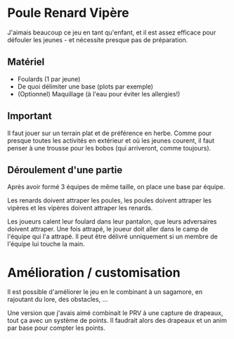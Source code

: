 # Poule Renard Vipère

J'aimais beaucoup ce jeu en tant qu'enfant, et il est assez efficace pour défouler les jeunes - et nécessite presque pas de préparation.

## Matériel

+ Foulards (1 par jeune)
+ De quoi délimiter une base (plots par exemple)
+ (Optionnel) Maquillage (à l'eau pour éviter les allergies!)

## Important

Il faut jouer sur un terrain plat et de préférence en herbe. Comme pour presque toutes les activités en extérieur et où les jeunes courent, il faut penser à une trousse pour les bobos (qui arriveront, comme toujours).

## Déroulement d'une partie

Après avoir formé 3 équipes de même taille, on place une base par équipe.

Les renards doivent attraper les poules, les poules doivent attraper les vipères et les vipères doivent attraper les renards.

Les joueurs calent leur foulard dans leur pantalon, que leurs adversaires doivent attraper. Une fois attrapé, le joueur doit aller dans le camp de l'équipe qui l'a attrapé. Il peut être délivré unniquement si un membre de l'équipe lui touche la main.

# Amélioration / customisation

Il est possible d'améliorer le jeu en le combinant à un sagamore, en rajoutant du lore, des obstacles, ...

Une version que j'avais aimé combinait le PRV à une capture de drapeaux, tout ça avec un système de points. Il faudrait alors des drapeaux et un anim par base pour compter les points.